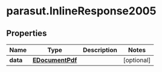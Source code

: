 # parasut.InlineResponse2005

## Properties
Name | Type | Description | Notes
------------ | ------------- | ------------- | -------------
**data** | [**EDocumentPdf**](EDocumentPdf.md) |  | [optional] 



